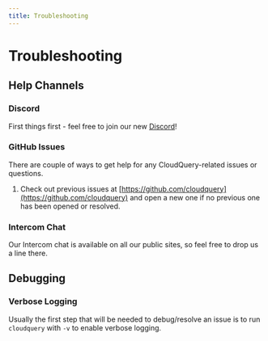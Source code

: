 ```yaml
---
title: Troubleshooting
---
```


# Troubleshooting

## Help Channels

### Discord

First things first - feel free to join our new [Discord](https://discord.gg/2mPfFYyAtQ)!

### GitHub Issues

There are couple of ways to get help for any CloudQuery-related issues or questions.

1. Check out previous issues at [https://github.com/cloudquery](https://github.com/cloudquery) and open a new one if no previous one has been opened or resolved.

### Intercom Chat

Our Intercom chat is available on all our public sites, so feel free to drop us a line there.

## Debugging

### Verbose Logging

Usually the first step that will be needed to debug/resolve an issue is to run `cloudquery` with `-v` to enable verbose logging.